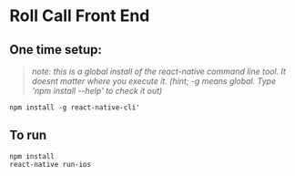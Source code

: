 # Roll Call Front End

## One time setup:
> *note: this is a global install of the react-native command line tool. It doesnt matter where you execute it. (hint; -g means global. Type 'npm install --help' to check it out)*

    npm install -g react-native-cli'
    
## To run
    npm install
    react-native run-ios